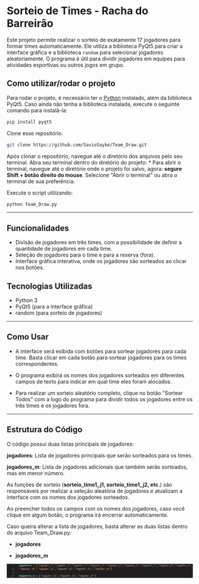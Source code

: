 # **Sorteio de Times - Racha do Barreirão**

Este projeto permite realizar o sorteio de exatamente 17 jogadores para formar times automaticamente. Ele utiliza a biblioteca PyQt5 para criar a interface gráfica e a biblioteca `random` para selecionar jogadores aleatoriamente. O programa é útil para dividir jogadores em equipes para atividades esportivas ou outros jogos em grupo.

## Como utilizar/rodar o projeto

Para rodar o projeto, é necessário ter o [Python](https://www.python.org/downloads/) instalado, além da biblioteca PyQt5. Caso ainda não tenha a biblioteca instalada, execute o seguinte comando para instalá-la:

```bash
pip install pyqt5
```

Clone esse repositório.
```bash
git clone https://github.com/SavioSayke/Team_Draw.git
```

Após clonar o repositório, navegue até o diretório dos arquivos pelo seu terminal. Abra seu terminal dentro do diretório do projeto:
    * Para abrir o terminal, navegue até o diretório onde o projeto foi salvo, agora: **segure Shift + botão direito do mouse**. Selecione "Abrir o terminal" ou abra o terminal de sua preferência.

Execute o script utilizando:
```bash
python Team_Draw.py
```
---

## Funcionalidades

- Divisão de jogadores em três times, com a possibilidade de definir a quantidade de jogadores em cada time.
- Seleção de jogadores para o time e para a reserva (fora).
- Interface gráfica interativa, onde os jogadores são sorteados ao clicar nos botões.

## Tecnologias Utilizadas

- Python 3
- PyQt5 (para a interface gráfica)
- random (para sorteio de jogadores)

---

## Como Usar

* A interface será exibida com botões para sortear jogadores para cada time. Basta clicar em cada botão para sortear jogadores para os times correspondentes.

* O programa exibirá os nomes dos jogadores sorteados em diferentes campos de texto para indicar em qual time eles foram alocados.

* Para realizar um sorteio aleatório completo, clique no botão "Sortear Todos" com a logo do programa para dividir todos os jogadores entre os três times e os jogadores fora.

---

## Estrutura do Código

O código possui duas listas principais de jogadores:

**jogadores**: Lista de jogadores principais que serão sorteados para os times.

**jogadores_m**: Lista de jogadores adicionais que também serão sorteados, mas em menor número.

As funções de sorteio (**sorteio_time1_j1, sorteio_time1_j2, etc.**) são responsáveis por realizar a seleção aleatória de jogadores e atualizam a interface com os nomes dos jogadores sorteados.

Ao preencher todos os campos com os nomes dos jogadores, caso você clique em algum botão, o programa irá encerrar automaticamente.

Caso queira alterar a lista de jogadores, basta alterar as duas listas dentro do arquivo Team_Draw.py:

* **jogadores**

* **jogadores_m**

![](.icon/list.png)